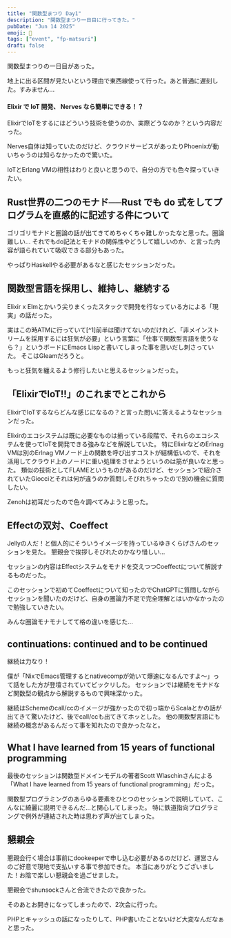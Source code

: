 ```yaml
---
title: "関数型まつり Day1"
description: "関数型まつり一日目に行ってきた。"
pubDate: "Jun 14 2025"
emoji: 🦊
tags: ["event", "fp-matsuri"]
draft: false
---
```


関数型まつりの一日目があった。

地上に出る区間が見たいという理由で東西線使って行った。あと普通に遅刻した。すみません...

#### Elixir で IoT 開発、 Nerves なら簡単にできる！？

ElixirでIoTをするにはどういう技術を使うのか、実際どうなのか？という内容だった。

Nerves自体は知っていたのだけど、クラウドサービスがあったりPhoenixが動いちゃうのは知らなかったので驚いた。

IoTとErlang VMの相性はわりと良いと思うので、自分の方でも色々探っていきたい。

## Rust世界の二つのモナド──Rust でも do 式をしてプログラムを直感的に記述する件について

ゴリゴリモナドと圏論の話が出てきてめちゃくちゃ難しかったなと思った。圏論難しい...
それでもdo記法とモナドの関係性やどうして嬉しいのか、と言った内容が語られていて吸収できる部分もあった。

やっぱりHaskellやる必要があるなと感じたセッションだった。

## 関数型言語を採用し、維持し、継続する

Elixir x
Elmとかいう尖りまくったスタックで開発を行なっている方による「現実」の話だった。

実はこの時ATMに行っていて[^1]前半は聞けてないのだけれど、「非メインストリームを採用するには狂気が必要」という言葉に「仕事で関数型言語を使うなら？」というボードにEmacs
Lispと書いてしまった事を思いだし刺さっていた。 そこはGleamだろうと。

もっと狂気を纏えるよう修行したいと思えるセッションだった。

## 「ElixirでIoT!!」のこれまでとこれから

ElixirでIoTするならどんな感じになるの？と言った問いに答えるようなセッションだった。

Elixirのエコシステムは既に必要なものは揃っている段階で、それらのエコシステムを使ってIoTを開発できる強みなどを解説していた。
特にElixirなどのErlnag VMは別のErlnag
VMノード上の関数を呼び出すコストが結構低いので、それを活用してクラウド上のノードに重い処理をさせようというのは筋が良いなと思った。
類似の技術としてFLAMEというものがあるのだけど、セッションで紹介されていたGiocciとそれは何が違うのか質問しそびれちゃったので別の機会に質問したい。

Zenohは初耳だったので色々調べてみようと思った。

## Effectの双対、Coeffect

Jellyの人だ！と個人的にそういうイメージを持っているゆきくらげさんのセッションを見た。
懇親会で挨拶しそびれたのかなり惜しい...

セッションの内容はEffectシステムをモナドを交えつつCoeffectについて解説するものだった。

このセッションで初めてCoeffectについて知ったのでChatGPTに質問しながらセッションを聞いたのだけど、自身の圏論力不足で完全理解とはいかなかったので勉強していきたい。

みんな圏論モナモナしてて格の違いを感じた...

## continuations: continued and to be continued

継続は力なり！

僕が「NixでEmacs管理するとnativecompが効いて爆速になるんですよ〜」って話をした方が登壇されていてビックリした。
セッションでは継続をモナドなど関数型の観点から解説するもので興味深かった。

継続はSchemeのcall/ccのイメージが強かったので初っ端からScalaとかの話が出てきて驚いたけど、後でcall/ccも出てきてホッとした。
他の関数型言語にも継続の概念があるんだって事を知れたので良かったなと。

## What I have learned from 15 years of functional programming

最後のセッションは関数型ドメインモデルの著者Scott Wlaschinさんによる「What I
have learned from 15 years of functional programming」だった。

関数型プログラミングのあらゆる要素をひとつのセッションで説明していて、こんなに綺麗に説明できるんだ...と関心してしまった。
特に鉄道指向プログラミングで例外が連結された時は思わず声が出てしまった。

## 懇親会

懇親会行く場合は事前にdookeeperで申し込む必要があるのだけど、運営さんのご好意で現地で支払いする事で参加できた。
本当にありがとうございました！お陰で楽しい懇親会を過ごせました。

懇親会でshunsockさんと合流できたので良かった。

そのあとお開きになってしまったので、2次会に行った。

PHPとキャッシュの話になったりして、PHP書いたことないけど大変なんだなぁと思った。
